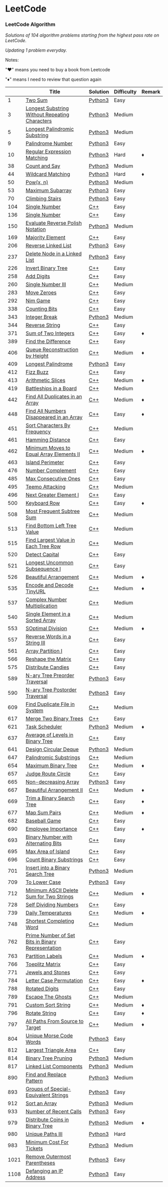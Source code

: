LeetCode
========

### LeetCode Algorithm

*Solutions of 104 algorithm problems starting from the highest pass rate on LeetCode.*

*Updating 1 problem everyday.*

Notes: 

"&hearts;" means you need to buy a book from Leetcode

"&diams;" means I need to review that question again



|   | Title | Solution | Difficulty | Remark |
|---| ----- | -------- | ---------- | ------ |
|1|[Two Sum](https://leetcode.com/problems/two-sum/) | [Python3](./algorithms/1/TwoSum.ipynb)|Easy| |
|3|[Longest Substring Without Repeating Characters](https://leetcode.com/problems/longest-substring-without-repeating-characters/) | [Python3](./algorithms/3/LongestSubstringWithoutRepeatingCharacters.ipynb)|Medium| |
|5|[Longest Palindromic Substring](https://leetcode.com/problems/longest-palindromic-substring/) | [Python3](./algorithms/5/LongestPalindromicSubstring.ipynb)|Medium| |
|9|[Palindrome Number](https://leetcode.com/problems/palindrome-number/) | [Python3](./algorithms/9/PalindromeNumber.ipynb)|Easy| |
|10|[Regular Expression Matching](https://leetcode.com/problems/regular-expression-matching/) | [Python3](./algorithms/10/RegularExpressionMatching.ipynb)|Hard| &diams; |
|38|[Count and Say](https://leetcode.com/problems/count-and-say/) | [Python3](./algorithms/38/CountAndSay.ipynb)|Medium| |
|44|[Wildcard Matching](https://leetcode.com/problems/wildcard-matching/) | [Python3](./algorithms/44/WildcardMatching.ipynb)|Hard| &diams; |
|50|[Pow(x, n)](https://leetcode.com/problems/powx-n/) | [Python3](./algorithms/50/Powx-n.ipynb)|Medium| |
|53|[Maximum Subarray](https://leetcode.com/problems/maximum-subarray/) | [Python3](./algorithms/53/MaximumSubarray.ipynb)|Easy| |
|70|[Climbing Stairs](https://leetcode.com/problems/climbing-stairs/) | [Python3](./algorithms/70/TwoSum.ipynb)|Easy| |
|104|[Single Number](https://leetcode.com/problems/maximum-depth-of-binary-tree/description/) | [C++](./algorithms/104/MaximumDepthOfBinaryTree.ipynb)|Easy| |
|136|[Single Number](https://leetcode.com/problems/single-number/description/) | [C++](./algorithms/136/SingleNumber.ipynb)|Easy| |
|150|[Evaluate Reverse Polish Notation](https://leetcode.com/problems/evaluate-reverse-polish-notation/) | [Python3](./algorithms/150/EvaluateReversePolishNotation.ipynb)|Medium| |
|169|[Majority Element](https://leetcode.com/problems/maximum-depth-of-binary-tree/description/) | [C++](./algorithms/169/MajorityElement.ipynb)|Easy| |
|206|[Reverse Linked List](https://leetcode.com/problems/majority-element/) | [Python3](./algorithms/206/ReverseLinkedList.ipynb)|Easy| |
|237|[Delete Node in a Linked List](https://leetcode.com/problems/delete-node-in-a-linked-list/) | [Python3](./algorithms/237/DeleteNodeInALinkedList.ipynb)|Easy| |
|226|[Invert Binary Tree](https://leetcode.com/problems/invert-binary-tree/description/) | [C++](./algorithms/226/InvertBinaryTree.ipynb)|Easy| |
|258|[Add Digits](https://leetcode.com/problems/add-digits/description/) | [C++](./algorithms/258/AddDigits.ipynb)|Easy| |
|260|[Single Number III](https://leetcode.com/problems/single-number-iii/description/) | [C++](./algorithms/260/SingleNumberIII.ipynb)|Medium| |
|283|[Move Zeroes](https://leetcode.com/problems/move-zeroes/description/) | [C++](./algorithms/283/MoveZeroes.ipynb)|Easy| |
|292|[Nim Game](https://leetcode.com/problems/nim-game/description/) | [C++](./algorithms/292/NimGame.ipynb)|Easy| |
|338|[Counting Bits](https://leetcode.com/problems/counting-bits/description/) | [C++](./algorithms/338/CountingBits.ipynb)|Easy| |
|343|[Integer Break](https://leetcode.com/problems/integer-break) | [Python3](./algorithms/343/IntegerBreakg.ipynb)|Medium| |
|344|[Reverse String](https://leetcode.com/problems/reverse-string/description/) | [C++](./algorithms/344/ReverseString.ipynb)|Easy| |
|371|[Sum of Two Integers](https://leetcode.com/problems/sum-of-two-integers/description/) | [C++](./algorithms/371/SumOfTwoIntegers.ipynb)|Easy| &diams; |
|389|[Find the Difference](https://leetcode.com/problems/find-the-difference/description/) | [C++](./algorithms/389/FindTheDifference.ipynb)|Easy| |
|406|[Queue Reconstruction by Height](https://leetcode.com/problems/queue-reconstruction-by-height/description/) | [C++](./algorithms/406/QueueReconstructionByHeight.ipynb)|Medium| &diams; |
|409|[Longest Palindrome](https://leetcode.com/problems/longest-palindrome/) | [Python3](./algorithms/409/LongestPalindrome.ipynb)|Easy| |
|412|[Fizz Buzz](https://leetcode.com/problems/fizz-buzz/description/) | [C++](./algorithms/412/FizzBuzz.ipynb)|Easy| |
|413|[Arithmetic Slices](https://leetcode.com/problems/arithmetic-slices/description/) | [C++](./algorithms/413/ArithmeticSlices.ipynb)|Medium| &diams; |
|419|[Battleships in a Board](https://leetcode.com/problems/battleships-in-a-board/description/) | [C++](./algorithms/419/BattleshipsInABoard.ipynb)|Medium| |
|442|[Find All Duplicates in an Array](https://leetcode.com/problems/find-all-duplicates-in-an-array/description/) | [C++](./algorithms/442/FindAllDuplicatesInAnArray.ipynb)|Medium| &diams; |
|448|[Find All Numbers Disappeared in an Array](https://leetcode.com/problems/find-all-numbers-disappeared-in-an-array/description/) | [C++](./algorithms/448/FindAllNumbersDisappearedInAnArray.ipynb)|Easy| &diams; |
|451|[Sort Characters By Frequency](https://leetcode.com/problems/sort-characters-by-frequency/description/) | [C++](./algorithms/451/SortCharactersByFrequency.ipynb)|Medium| |
|461|[Hamming Distance](https://leetcode.com/problems/hamming-distance/description/) | [C++](./algorithms/461/HammingDistance.ipynb)|Easy| |
|462|[Minimum Moves to Equal Array Elements II](https://leetcode.com/problems/minimum-moves-to-equal-array-elements-ii/description/) | [C++](./algorithms/462/MinimumMovesToEqualArrayElementsII.ipynb)|Medium| &diams; |
|463|[Island Perimeter](https://leetcode.com/problems/island-perimeter/description/) | [C++](./algorithms/463/IslandPerimeter.ipynb)|Easy| |
|476|[Number Complement](https://leetcode.com/problems/number-complement/description/) | [C++](./algorithms/476/NumberComplement.ipynb)|Easy| |
|485|[Max Consecutive Ones](https://leetcode.com/problems/max-consecutive-ones/description/) | [C++](./algorithms/485/MaxConsecutiveOnes.ipynb)|Easy| |
|495|[Teemo Attacking](https://leetcode.com/problems/teemo-attacking/description/) | [C++](./algorithms/495/TeemoAttacking.ipynb)|Medium| |
|496|[Next Greater Element I](https://leetcode.com/problems/next-greater-element-i/description/) | [C++](./algorithms/496/NextGreaterElementI.ipynb)|Easy| |
|500|[Keyboard Row](https://leetcode.com/problems/keyboard-row/description/) | [C++](./algorithms/500/KeyboardRow.ipynb)|Easy| &diams; |
|508|[Most Frequent Subtree Sum](https://leetcode.com/problems/most-frequent-subtree-sum/description/) | [C++](./algorithms/508/MostFrequentSubtreeSum.ipynb)|Medium| |
|513|[Find Bottom Left Tree Value](https://leetcode.com/problems/find-bottom-left-tree-value/description/) | [C++](./algorithms/513/FindBottomLeftTreeValue.ipynb)|Medium| |
|515|[Find Largest Value in Each Tree Row](https://leetcode.com/problems/find-largest-value-in-each-tree-row/description/)| [C++](./algorithms/515/FindLargestValueInEachTreeRow.ipynb)|Medium| |
|520|[Detect Capital](https://leetcode.com/problems/detect-capital/description/) | [C++](./algorithms/520/DetectCapital.ipynb)|Easy| |
|521|[Longest Uncommon Subsequence I](https://leetcode.com/problems/longest-uncommon-subsequence-i/description/) | [C++](./algorithms/521/LongestUncommonSubsequenceI.ipynb)|Easy| |
|526|[Beautiful Arrangement](https://leetcode.com/problems/beautiful-arrangement/description/) | [C++](./algorithms/526/BeautifulArrangement.ipynb)|Medium| &diams; |
|535|[Encode and Decode TinyURL](https://leetcode.com/problems/encode-and-decode-tinyurl/description/) | [C++](./algorithms/535/EncodeAndDecodeTinyURL.ipynb)|Medium| &diams; |
|537|[Complex Number Multiplication](https://leetcode.com/problems/complex-number-multiplication/description/) | [C++](./algorithms/537/ComplexNumberMultiplication.ipynb)|Medium| |
|540|[Single Element in a Sorted Array](https://leetcode.com/problems/single-element-in-a-sorted-array/description/) | [C++](./algorithms/540/SingleElementInASortedArray.ipynb)|Medium| |
|553|[SOptimal Division](https://leetcode.com/problems/optimal-division/description/) | [C++](./algorithms/553/OptimalDivision.ipynb)|Medium|  &diams; |
|557|[Reverse Words in a String III](https://leetcode.com/problems/reverse-words-in-a-string-iii/description/) | [C++](./algorithms/557/ReverseWordsInAStringIII.ipynb)|Easy| |
|561|[Array Partition I](https://leetcode.com/problems/array-partition-i/description/) | [C++](./algorithms/561/ArrayPartitionI.ipynb)|Easy| |
|566|[Reshape the Matrix](https://leetcode.com/problems/reshape-the-matrix/description/) | [C++](./algorithms/566/ReshapeTheMatrix.ipynb)|Easy| |
|575|[Distribute Candies](https://leetcode.com/problems/distribute-candies/description/) | [C++](./algorithms/575/DistributeCandies.ipynb)|Easy| |
|589|[N-ary Tree Preorder Traversal](https://leetcode.com/problems/n-ary-tree-preorder-traversal/) | [Python3](./algorithms/589/N-aryTreePreorderTraversal.ipynb)|Easy| |
|590|[N-ary Tree Postorder Traversal](https://leetcode.com/problems/n-ary-tree-postorder-traversal/) | [Python3](./algorithms/590/N-aryTreePostorderTraversal.ipynb)|Easy| |
|609|[Find Duplicate File in System](https://leetcode.com/problems/find-duplicate-file-in-system/description/) | [C++](./algorithms/609/FindDuplicateFileInSystem.ipynb)|Medium| |
|617|[Merge Two Binary Trees](https://leetcode.com/problems/merge-two-binary-trees/description/) | [C++](./algorithms/617/MergeTwoBinaryTrees.ipynb)|Easy| |
|621|[Task Scheduler](https://leetcode.com/problems/task-scheduler/) | [Python3](./algorithms/621/TaskScheduler.ipynb)|Medium| &diams; |
|637|[Average of Levels in Binary Tree](https://leetcode.com/problems/average-of-levels-in-binary-tree/description/) | [C++](./algorithms/637/AverageOfLevelsInBinaryTree.ipynb)|Easy| |
|641|[Design Circular Deque](https://leetcode.com/problems/design-circular-deque/) | [Python3](./algorithms/641/DesignCircularDeque.ipynb)|Medium| |
|647|[Palindromic Substrings](https://leetcode.com/problems/palindromic-substrings/description/) | [C++](./algorithms/647/PalindromicSubstrings.ipynb)|Medium| |
|654|[Maximum Binary Tree](https://leetcode.com/problems/maximum-binary-tree/description/) | [C++](./algorithms/654/MaximumBinaryTree.ipynb)|Medium| &diams; |
|657|[Judge Route Circle](https://leetcode.com/problems/judge-route-circle/description/) | [C++](./algorithms/657/JudgeRouteCircle.ipynb)|Easy| |
|665|[Non-decreasing Array](https://leetcode.com/problems/non-decreasing-array/) | [Python3](./algorithms/665/Non-decreasingArray.ipynb)|Easy| |
|667|[Beautiful Arrangement II](https://leetcode.com/problems/beautiful-arrangement-ii/description/) | [C++](./algorithms/667/BeautifulArrangementII.ipynb)|Medium| &diams; |
|669|[Trim a Binary Search Tree](https://leetcode.com/problems/trim-a-binary-search-tree/description/) | [C++](./algorithms/669/TrimABinarySearchTree.ipynb)|Easy| &diams; |
|677|[Map Sum Pairs](https://leetcode.com/problems/map-sum-pairs/description/) | [C++](./algorithms/677/MapSumPairs.ipynb)|Medium| &diams; |
|682|[Baseball Game](https://leetcode.com/problems/baseball-game/description/) | [C++](./algorithms/682/BaseballGame.ipynb)|Easy| |
|690|[Employee Importance](https://leetcode.com/problems/employee-importance/description/) | [C++](./algorithms/690/EmployeeImportance.ipynb)|Easy| &diams; |
|693|[Binary Number with Alternating Bits](https://leetcode.com/problems/binary-number-with-alternating-bits/description/) | [C++](./algorithms/693/BinaryNumberWithAlternatingBits.ipynb)|Easy| |
|695|[Max Area of Island](https://leetcode.com/problems/max-area-of-island/description/) | [C++](./algorithms/695/MaxAreaOfIsland.ipynb)|Easy| |
|696|[Count Binary Substrings](https://leetcode.com/problems/count-binary-substrings/description/) | [C++](./algorithms/696/CountBinarySubstrings.ipynb)|Easy| |
|701|[Insert into a Binary Search Tree](https://leetcode.com/problems/insert-into-a-binary-search-tree/) | [Python3](./algorithms/701/InsertIntoABinarySearchTree.ipynb)|Medium| |
|709|[To Lower Case](https://leetcode.com/problems/to-lower-case/) | [Python3](./algorithms/709/ToLowerCase.ipynb)|Easy| |
|712|[Minimum ASCII Delete Sum for Two Strings](https://leetcode.com/problems/minimum-ascii-delete-sum-for-two-strings/description/) | [C++](./algorithms/712/MinimumASCIIDeleteSumForTwoStrings.ipynb)|Medium| &diams; |
|728|[Self Dividing Numbers](https://leetcode.com/problems/self-dividing-numbers/description/) | [C++](./algorithms/728/SelfDividingNumbers.ipynb)|Easy| |
|739|[Daily Temperatures](https://leetcode.com/problems/daily-temperatures/description/) | [C++](./algorithms/739/DailyTemperatures.ipynb)|Medium| &diams; |
|748|[Shortest Completing Word](https://leetcode.com/problems/shortest-completing-word/description/) | [C++](./algorithms/748/ShortestCompletingWord.ipynb)|Medium| |
|762|[Prime Number of Set Bits in Binary Representation](https://leetcode.com/problems/prime-number-of-set-bits-in-binary-representation/description/) | [C++](./algorithms/762/PrimeNumberOfSetBitsInBinaryRepresentation.ipynb)|Easy| |
|763|[Partition Labels](https://leetcode.com/problems/partition-labels/description/) | [C++](./algorithms/763/PartitionLabels.ipynb)|Medium| &diams; |
|766|[Toeplitz Matrix](https://leetcode.com/problems/toeplitz-matrix/description/) | [C++](./algorithms/766/ToeplitzMatrix.ipynb)|Easy| |
|771|[Jewels and Stones](https://leetcode.com/problems/jewels-and-stones/description/) | [C++](./algorithms/771/JewelsAndStones.ipynb)|Easy| |
|784|[Letter Case Permutation](https://leetcode.com/problems/letter-case-permutation/description/) | [C++](./algorithms/784/LetterCasePermutation.ipynb)|Easy| &diams; |
|788|[Rotated Digits](https://leetcode.com/problems/rotated-digits/description/) | [C++](./algorithms/784/RotatedDigits.ipynb)|Easy| |
|789|[Escape The Ghosts](https://leetcode.com/problems/escape-the-ghosts/description/) | [C++](./algorithms/789/EscapeTheGhosts.ipynb)|Medium| |
|791|[Custom Sort String](https://leetcode.com/problems/custom-sort-string/description/) | [C++](./algorithms/791/CustomSortString.ipynb)|Medium| &diams; |
|796|[Rotate String](https://leetcode.com/problems/rotate-string/description/) | [C++](./algorithms/796/RotateString.ipynb)|Easy| &diams; |
|797|[All Paths From Source to Target](https://leetcode.com/problems/all-paths-from-source-to-target/description/) | [C++](./algorithms/797/AllPathsFromSourceToTarget.ipynb)|Medium| &diams; |
|804|[Unique Morse Code Words](https://leetcode.com/problems/unique-morse-code-words/) | [Python3](./algorithms/804/UniqueMorseCodeWords.ipynb)|Easy| |
|812|[Largest Triangle Area](https://leetcode.com/problems/largest-triangle-area/description/) | [C++](./algorithms/812/LargestTriangleArea.ipynb)|Easy| |
|814|[Binary Tree Pruning](https://leetcode.com/problems/binary-tree-pruning/) | [Python3](./algorithms/814/BinaryTreePruning.ipynb)|Medium| |
|817|[Linked List Components](https://leetcode.com/problems/linked-list-components/) | [Python3](./algorithms/817/LinkedListComponents.ipynb)|Medium| |
|890|[Find and Replace Pattern](https://leetcode.com/problems/find-and-replace-pattern/) | [Python3](./algorithms/890/FindAndReplacePattern.ipynb)|Medium| |
|893|[Groups of Special-Equivalent Strings](https://leetcode.com/problems/groups-of-special-equivalent-strings/) | [Python3](./algorithms/893/GroupsOfSpecial-EquivalentStrings.ipynb)|Easy| |
|912|[Sort an Array](https://leetcode.com/problems/sort-an-array/) | [Python3](./algorithms/912/SortAnArray.ipynb)|Medium| |
|933|[Number of Recent Calls](https://leetcode.com/problems/number-of-recent-calls/) | [Python3](./algorithms/933/NumberOfRecentCalls.ipynb)|Easy| |
|979|[Distribute Coins in Binary Tree](https://leetcode.com/problems/distribute-coins-in-binary-tree/) | [Python3](./algorithms/979/DistributeCoinsInBinaryTree.ipynb)|Medium| &diams; |
|980|[Unique Paths III](https://leetcode.com/tag/dynamic-programming/) | [Python3](./algorithms/980/UniquePathsIII.ipynb)|Hard| |
|983|[Minimum Cost For Tickets](https://leetcode.com/problems/minimum-cost-for-tickets/) | [Python3](./algorithms/983/MinimumCostForTickets.ipynb)|Medium| |
|1021|[Remove Outermost Parentheses](https://leetcode.com/problems/remove-outermost-parentheses/) | [Python3](./algorithms/1021/RemoveOutermostParentheses.ipynb)|Easy| |
|1108|[Defanging an IP Address](https://leetcode.com/problems/defanging-an-ip-address/) | [Python3](./algorithms/1108/DefangingAnIPAddress.ipynb)|Easy| |
